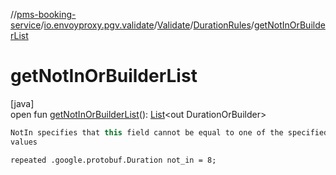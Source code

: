 //[pms-booking-service](../../../../index.md)/[io.envoyproxy.pgv.validate](../../index.md)/[Validate](../index.md)/[DurationRules](index.md)/[getNotInOrBuilderList](get-not-in-or-builder-list.md)

# getNotInOrBuilderList

[java]\
open fun [getNotInOrBuilderList](get-not-in-or-builder-list.md)(): [List](https://docs.oracle.com/en/java/javase/23/docs/api/java.base/java/util/List.html)&lt;out DurationOrBuilder&gt;

```kotlin
NotIn specifies that this field cannot be equal to one of the specified
values

```
`repeated .google.protobuf.Duration not_in = 8;`